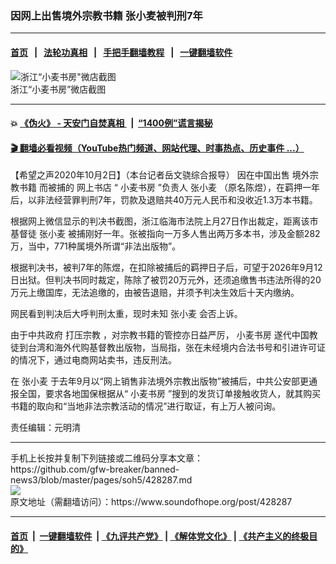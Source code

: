 ### 因网上出售境外宗教书籍 张小麦被判刑7年
------------------------

#### [首页](https://github.com/gfw-breaker/banned-news3/blob/master/README.md) &nbsp;&nbsp;|&nbsp;&nbsp; [法轮功真相](https://github.com/begood0513/basic/blob/master/README.md)  &nbsp;&nbsp;|&nbsp;&nbsp; [手把手翻墙教程](https://github.com/gfw-breaker/guides/wiki)  &nbsp;&nbsp;|&nbsp;&nbsp; [一键翻墙软件](https://github.com/gfw-breaker/nogfw/blob/master/README.md)  



<div><img alt='浙江“小麦书房"微店截图' src="https://img.soundofhope.org/2020-10/1601694242332.png"/>
<br/><figcaption class="caption">
 浙江“小麦书房”微店截图
</figcaption></div><hr/>

#### 💥 [《伪火》 - 天安门自焚真相 ](http://158.247.195.190:10000/videos/blog/weihuo.html)&nbsp; |&nbsp; [“1400例”谎言揭秘  ](http://158.247.195.190:10000/videos/blog/jiexi1400.html)

#### [ 🎬  翻墙必看视频（YouTube热门频道、网站代理、时事热点、历史事件 ...）](https://github.com/gfw-breaker/links/blob/master/banned.md)

<div><div class="Content__Wrapper sc-1bvya0-0 grZQxZ">
 <p class="meta-top">
  <span class="meta">
   【希望之声2020年10月2日】（本台记者岳文骁综合报导）
  </span>
  因在中国出售
  <ok href="/term/389443">
   境外宗教书籍
  </ok>
  而被捕的
  <ok href="/term/389434">
   网上书店
  </ok>
  “
  <ok href="/term/389437">
   小麦书房
  </ok>
  ”负责人
  <ok href="/term/389440">
   张小麦
  </ok>
  （原名陈煜），在羁押一年后，以非法经营罪判刑7年，罚款及退赔共40万元人民币和没收近1.3万本书籍。
 </p>
 <p>
  根据网上微信显示的判决书截图，浙江临海市法院上月27日作出裁定，距离该市基督徒
  <ok href="/term/389440">
   张小麦
  </ok>
  被捕刚好一年。张被指向一万多人售出两万多本书，涉及金额282万，当中，771种属境外所谓“非法出版物”。
 </p>
 <div class="AD_Embed__Wrap-sc-1xslmin-0 igMuqX module desktop">
  <div>
  </div>
 </div>
 <p>
  根据判决书，被判7年的陈煜，在扣除被捕后的羁押日子后，可望于2026年9月12日出狱。但判决书同时裁定，陈除了被罚20万元外，还须追缴售书违法所得的20万元上缴国库，无法追缴的，由被告退赔，并须予判决生效后十天内缴纳。
 </p>
 <p>
  网民看到判决后大呼判刑太重，现时未知
  <ok href="/term/389440">
   张小麦
  </ok>
  会否上诉。
 </p>
 <p>
  由于中共政府
  <ok href="/term/85111">
   打压宗教
  </ok>
  ，对宗教书籍的管控亦日益严厉，
  <ok href="/term/389437">
   小麦书房
  </ok>
  遂代中国教徒到台湾和海外代购基督教出版物，当局指，张在未经境内合法书号和引进许可证的情况下，通过电商网站卖书，违反刑法。
 </p>
 <p>
  在
  <ok href="/term/389440">
   张小麦
  </ok>
  于去年9月以“网上销售非法境外宗教出版物”被捕后，中共公安部更通报全国，要求各地国保根据从“
  <ok href="/term/389437">
   小麦书房
  </ok>
  ”搜到的发货订单接触收货人，就其购买书籍的取向和“当地非法宗教活动的情况”进行取证，有上万人被问询。
 </p>
 <p class="meta-btm">
  责任编辑：元明清
 </p>
</div>
</div>
<hr/>
手机上长按并复制下列链接或二维码分享本文章：<br/>
https://github.com/gfw-breaker/banned-news3/blob/master/pages/soh5/428287.md <br/>
<a href='https://github.com/gfw-breaker/banned-news3/blob/master/pages/soh5/428287.md'><img src='https://github.com/gfw-breaker/banned-news3/blob/master/pages/soh5/428287.md.png'/></a> <br/>
原文地址（需翻墙访问）：https://www.soundofhope.org/post/428287


------------------------
#### [首页](https://github.com/gfw-breaker/banned-news3/blob/master/README.md) &nbsp;|&nbsp; [一键翻墙软件](https://github.com/gfw-breaker/nogfw/blob/master/README.md) &nbsp;| [《九评共产党》](https://github.com/gfw-breaker/9ping.md/blob/master/README.md#九评之一评共产党是什么) | [《解体党文化》](https://github.com/gfw-breaker/jtdwh.md/blob/master/README.md) | [《共产主义的终极目的》](https://github.com/gfw-breaker/gczydzjmd.md/blob/master/README.md)


<img src='http://gfw-breaker.win/banned-news3/pages/soh5/428287.md' width='0px' height='0px'/>